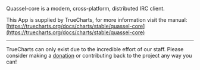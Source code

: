 Quassel-core is a modern, cross-platform, distributed IRC client.

This App is supplied by TrueCharts, for more information visit the manual: [https://truecharts.org/docs/charts/stable/quassel-core](https://truecharts.org/docs/charts/stable/quassel-core)

---

TrueCharts can only exist due to the incredible effort of our staff.
Please consider making a [donation](https://truecharts.org/docs/about/sponsor) or contributing back to the project any way you can!

